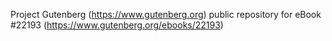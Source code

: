 Project Gutenberg (https://www.gutenberg.org) public repository for eBook #22193 (https://www.gutenberg.org/ebooks/22193)

